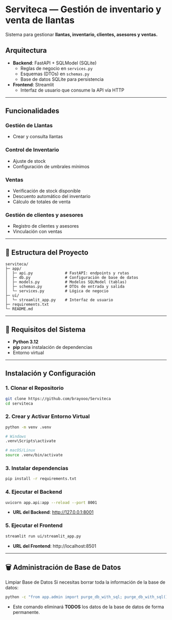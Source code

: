# Serviteca — Gestión de inventario y venta de llantas

Sistema para gestionar **llantas, inventario, clientes, asesores y ventas.**
## Arquitectura

- **Backend**: FastAPI + SQLModel (SQLite)
  - Reglas de negocio en `services.py`
  - Esquemas (DTOs) en `schemas.py` 
  - Base de datos SQLite para persistencia
- **Frontend**: Streamlit
  - Interfaz de usuario que consume la API vía HTTP
---

## Funcionalidades 

### Gestión de Llantas
- Crear y consulta llantas

### Control de Inventario
- Ajuste de stock 
- Configuración de umbrales mínimos

### Ventas
- Verificación de stock disponible
- Descuento automático del inventario
- Cálculo de totales de venta

### Gestión de clientes y asesores
- Registro de clientes y asesores
- Vinculación con ventas

---

## 📁 Estructura del Proyecto

```
serviteca/
├─ app/
│  ├─ api.py              # FastAPI: endpoints y rutas
│  ├─ db.py               # Configuración de base de datos
│  ├─ models.py           # Modelos SQLModel (tablas)
│  ├─ schemas.py          # DTOs de entrada y salida
│  └─ services.py         # Lógica de negocio
├─ ui/
│  └─ streamlit_app.py    # Interfaz de usuario
├─ requirements.txt
└─ README.md
```

---

## 🔧 Requisitos del Sistema

- **Python 3.12**
- **pip** para instalación de dependencias
- Entorno virtual

---

## Instalación y Configuración

### 1. Clonar el Repositorio
```bash
git clone https://github.com/brayooo/Serviteca
cd serviteca
```

### 2. Crear y Activar Entorno Virtual
```bash
python -m venv .venv

# Windows
.venv\Scripts\activate

# macOS/Linux
source .venv/bin/activate
```

### 3. Instalar dependencias
```bash
pip install -r requirements.txt
```

### 4. Ejecutar el Backend
```bash
uvicorn app.api:app --reload --port 8001
```
- **URL del Backend**: http://127.0.0.1:8001

### 5. Ejecutar el Frontend
```bash
streamlit run ui/streamlit_app.py
```
- **URL del Frontend**: http://localhost:8501

---

## 🗑️ Administración de Base de Datos
Limpiar Base de Datos
Si necesitas borrar toda la información de la base de datos:
```bash
python -c "from app.admin import purge_db_with_sql; purge_db_with_sql()"
```
- Este comando eliminará **TODOS** los datos de la base de datos de forma permanente.

